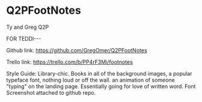 # Q2PFootNotes
Ty and Greg Q2P

FOR TEDDI---

Github link:
  https://github.com/GregOmer/Q2PFootNotes

Trello link:
  https://trello.com/b/PP4rF3Mi/footnotes

Style Guide:
  Library-chic. Books in all of the background images, a popular typeface font, nothing loud or off the wall.
  an animation of someone "typing" on the landing page. Essentially going for love of written word.
  Font Screenshot attached to github repo. 
